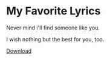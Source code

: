 # My Favorite Lyrics

Never mind i'll find someone like you.

I wish nothing but the best for you, too.



[Download](/files/代码类_案例课程_检查表v0.1.xlsx)

